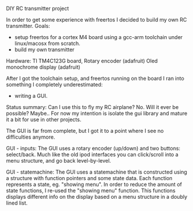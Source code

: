 DIY RC transmitter project

In order to get some experience with freertos I decided to build my own RC transmitter.
Goals:
- setup freertos for a cortex M4 board using a gcc-arm toolchain under linux/macosx from scratch.
- build my own transmitter

Hardware:
TI TM4C123G board,
Rotary encoder (adafruit)
Oled monochrome display (adafruit)

After I got the toolchain setup, and freertos running on the board I ran into something I completely underestimated:
- writing a GUI.

Status summary: 
Can I use this to fly my RC airplane? No.
Will it ever be possible? Maybe.. For now my intention is isolate the gui library and mature it a bit for use in other projects.

The GUI is far from complete, but I got it to a point where I see no difficulties anymore.

GUI - inputs:
The GUI uses a rotary encoder (up/down) and two buttons: select/back. Much like the old ipod interfaces you can click/scroll into a menu structure, and go back level-by-level.

GUI - statemachine:
The GUI uses a statemachine that is constructed using a structure with function pointers and some state data. 
Each function represents a state, eg. "showing menu".
In order to reduce the amount of state functions, I re-used the "showing menu" function. This functions displays different info on the display based on a menu structure in a doubly lined list.



